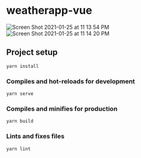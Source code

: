 # weatherapp-vue

![Screen Shot 2021-01-25 at 11 13 54 PM](https://user-images.githubusercontent.com/72526507/105800140-13e3da00-5f64-11eb-9a5e-d8d99b26346b.png)
![Screen Shot 2021-01-25 at 11 14 20 PM](https://user-images.githubusercontent.com/72526507/105800151-16deca80-5f64-11eb-8923-19b1d01f52f1.png)

## Project setup

```
yarn install
```

### Compiles and hot-reloads for development

```
yarn serve
```

### Compiles and minifies for production

```
yarn build
```

### Lints and fixes files

```
yarn lint
```
